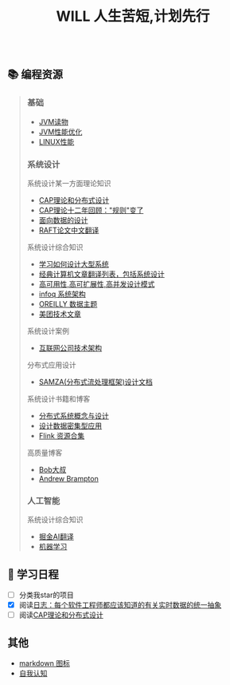<div align="center"><h1> WILL 人生苦短,计划先行</h1></div>
<br/>
<br/>

## :books: 编程资源
> ### 基础
> - [JVM读物](https://github.com/rxin/jvm-readings)
> - [JVM性能优化](http://java-performance.info/)
> - [LINUX性能](http://www.brendangregg.com/linuxperf.html)
> 
> ### 系统设计
> 系统设计某一方面理论知识
> - [CAP理论和分布式设计](https://mp.weixin.qq.com/s/gV7DqSgSkz_X56p2X_x_cQ)
> - [CAP理论十二年回顾："规则"变了](http://www.infoq.com/cn/articles/cap-twelve-years-later-how-the-rules-have-changed)
> - [面向数据的设计](https://github.com/dbartolini/data-oriented-design)
> - [RAFT论文中文翻译](http://www.infoq.com/cn/articles/raft-paper)
>
> 系统设计综合知识
> - [学习如何设计大型系统](https://github.com/donnemartin/system-design-primer)
> - [经典计算机文章翻译列表，包括系统设计](https://github.com/oldratlee/translations)
> - [高可用性,高可扩展性,高并发设计模式](https://github.com/binhnguyennus/awesome-scalability)
> - [infoq 系统架构](http://www.infoq.com/cn/architecture-design/)
> - [OREILLY 数据主题](https://www.oreilly.com/topics/data)
> - [美团技术文章](https://tech.meituan.com/)
>
> 系统设计案例
> - [互联网公司技术架构](https://github.com/davideuler/architecture.of.internet-product)
>
> 分布式应用设计
> - [SAMZA(分布式流处理框架)设计文档](https://issues.apache.org/jira/browse/SAMZA-865?jql=project%20%3D%20SAMZA%20AND%20labels%20%3D%20design)
>
> 系统设计书籍和博客
> - [分布式系统概念与设计](https://github.com/wornxiao/IT_tech_Book/blob/master/%E5%88%86%E5%B8%83%E5%BC%8F%E7%B3%BB%E7%BB%9F%E6%A6%82%E5%BF%B5%E4%B8%8E%E8%AE%BE%E8%AE%A1%20%E5%8E%9F%E4%B9%A6%E7%AC%AC5%E7%89%88.pdf)
> - [设计数据密集型应用](https://vonng.gitbooks.io/ddia-cn/content/)
> - [Flink 资源合集](https://yq.aliyun.com/articles/81743?utm_campaign=wenzhang&utm_medium=article&utm_source=QQ-qun&2017516&utm_content=m_20992)
>
> 高质量博客
> - [Bob大叔](http://blog.cleancoder.com/)
> - [Andrew Brampton](https://blog.bramp.net/)
>
> ### 人工智能
> 系统设计综合知识
> - [掘金AI翻译](https://github.com/xitu/gold-miner/blob/master/AI.md)
> - [机器学习](https://github.com/apachecn/AiLearning)


## :calendar: 学习日程
- [ ] 分类我star的项目 
- [x] 阅读[日志：每个软件工程师都应该知道的有关实时数据的统一抽象](https://github.com/oldratlee/translations/blob/master/log-what-every-software-engineer-should-know-about-real-time-datas-unifying/README.md)
- [ ] 阅读[CAP理论和分布式设计](https://mp.weixin.qq.com/s/gV7DqSgSkz_X56p2X_x_cQ)

## 其他
- [markdown 图标](https://gist.github.com/rxaviers/7360908)
- [自我认知](main.org)
